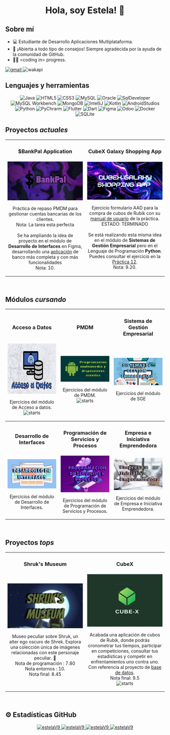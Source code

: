 <div align="center">
  <h1 align="center">Hola, soy Estela! 👋</h1>
</div>

## Sobre mí
- 💻 Estudiante de Desarrollo Aplicaciones Multiplataforma.
- 🤝 ¡Abierta a todo tipo de consejos! Siempre agradecida por la ayuda de la comunidad de GitHub.
- 👩‍💻 &lt;coding in&gt; progress.

<a href="mailto:esteladevega.dev@gmail.com" target="_blank">
  <img alt="gmail" src="https://img.shields.io/badge/Gmail-esteladevega.dev%40gmail.com-%233f8b47">
</a>

<img alt="wakapi" src="https://img.shields.io/endpoint?url=https://wakapi.dev/api/compat/shields/v1/blue9/interval:coding_activity&label=Coding%20activity&color=8A2BE2"/>

## Lenguajes y herramientas
<p align="center">
    <img src="https://img.icons8.com/?size=100&id=13679&format=png&color=000000" alt="Java" width="40" height="40"/>
    <img src="https://cdn-icons-png.flaticon.com/512/5968/5968267.png" alt="HTML5" width="40" height="40"/>
    <img src="https://cdn-icons-png.flaticon.com/512/5968/5968242.png" alt="CSS3" width="40" height="40"/>  
    <img src="https://static-00.iconduck.com/assets.00/mysql-original-wordmark-icon-512x266-a48lsirx.png" alt="MySQL" width="60" height="40"/>
    <img src="https://www.oracle.com/asset/web/favicons/favicon-32.png" alt="Oracle" width="40" height="40"/>
    <img src="https://www.logo.wine/a/logo/Oracle_SQL_Developer/Oracle_SQL_Developer-Logo.wine.svg" alt="SqlDeveloper" width="40" height="40"/>
    <img src="https://cdn.icon-icons.com/icons2/3053/PNG/512/mysql_workbench_macos_bigsur_icon_189924.png" alt="MySQL Workbench" width="40" height="40"/>
    <img src="https://cdn.icon-icons.com/icons2/2415/PNG/512/mongodb_original_wordmark_logo_icon_146425.png" alt="MongoDB" width="40" height="40"          />
    <img src="https://img.icons8.com/?size=256&id=F7REdHlg6KJX&format=png" alt="IntelliJ" width="40" height="40"/>
    <img src="https://cdn.worldvectorlogo.com/logos/kotlin-2.svg" alt="Kotlin" width="30" height="35"/>
    <img src="https://uxwing.com/wp-content/themes/uxwing/download/brands-and-social-media/android-studio-icon.png" alt="AndroidStudios" width="35" height="35"/>
    <img src="https://cdn-icons-png.flaticon.com/128/919/919852.png" alt="Python" width="35" height="35"/>
    <img src="https://upload.wikimedia.org/wikipedia/commons/thumb/1/1d/PyCharm_Icon.svg/2048px-PyCharm_Icon.svg.png" alt="PyChrarm" width="35" height="35"/>
    <img src="https://storage.googleapis.com/cms-storage-bucket/0dbfcc7a59cd1cf16282.png" alt="Flutter" width="30" height="35"/>
    <img src="https://upload.wikimedia.org/wikipedia/commons/7/7e/Dart-logo.png" alt="Dart" width="30" height="35"/>
    <img src="https://upload.wikimedia.org/wikipedia/commons/thumb/3/33/Figma-logo.svg/1667px-Figma-logo.svg.png" alt="Figma" width="25" height="35"/>
    <img src="https://upload.wikimedia.org/wikipedia/commons/a/a7/Odoo_Official_Logo.png" alt="Odoo" width="60" height="25"/>
    <img src="https://uxwing.com/wp-content/themes/uxwing/download/brands-and-social-media/docker-icon.png" alt="Docker" width="40" height="35"/>
    <img src="https://cdn.icon-icons.com/icons2/2699/PNG/512/sqlite_logo_icon_169724.png" alt="SQLite" width="35" height="35"/>
</p>

## Proyectos *actuales*
<table>
  <tr>
    <th width="50%">
      <h3 align="center">$BankPal Application</h3>
    </th>
    <th width="50%">
      <h3 align="center">CubeX Galaxy Shopping App</h3>
    </th>
  </tr>
  <tr>
    <td width="50%">
      <div align="center">
        <a href="https://github.com/estelaV9/PMDM/tree/master/introduccion" target="_blank">
          <img src="https://github.com/estelaV9/estelaV9/blob/main/Image/bankPal.png" width="400" alt="$BankPalApplication">
        </a>
        <p>Práctica de repaso PMDM para gestionar cuentas bancarias de los clientes. <br>
            Nota: La tarea esta perfecta <br><br>
            Se ha ampliando la idea de proyecto en el módulo de <b>Desarrollo de Interfaces</b> en Figma,
            desarrollando una <a href="https://www.figma.com/design/PizvLATau8znIQ6XHmyI3y/Untitled?node-id=0-1&t=88QiglBwpE1F3hZd-1">aplicación</a> de banco más completa y con más funcionalidades <br>
            Nota: 10.</p>
      </div> 
    </td>
    <td width="50%">
      <div align="center">
        <a href="https://github.com/estelaV9/AccesoADatos/tree/master/Tema1_AccesoBDRelacionales/EjercicioFormularioFX" target="_blank">
          <img src="https://github.com/estelaV9/estelaV9/blob/main/Image/cubeX_Galaxy.png" width="450" alt="CubeX_Galaxy">
        </a>
        <p>Ejercicio formulario AAD para la compra de cubos de Rubik con su <a href="https://github.com/estelaV9/AccesoADatos/blob/master/Tema1_AccesoBDRelacionales/EjercicioFormularioFX/PracticaFormulario.md">manual de usuario</a> de la práctica. <br> 
          ESTADO: TERMINADO <br><br>
          Se está realizando esta misma idea en el módulo de <b>Sistemas de Gestión Empresarial</b> pero en el Lenguaje de Programación <b>Python</b>. 
          Puedes consultar el ejercicio en la <a href="https://github.com/estelaV9/SistemasGestionEmpresarial/tree/master/Tema3_Python/Python_SGE/12proyecto_cubex">Práctica 12</a>. <br>
          Nota: 9.20.</p>
      </div> 
    </td>
 </tr>                                                           
</table>  
&nbsp;

## Módulos *cursando*
<table>
  <tr>
    <th width="33%">
      <h3 align="center">Acceso a Datos</h3>
    </th>
    <th width="33%">
      <h3 align="center">PMDM</h3>
    </th>
    <th width="33%">
      <h3 align="center">Sistema de Gestión Empresarial</h3>
    </th>
  </tr>
  <tr>
    <td width="33%">
      <div align="center">
        <a href="https://github.com/estelaV9/AccesoADatos" target="_blank">
          <img src="https://github.com/estelaV9/estelaV9/blob/main/Image/accesoDatos.png" height="158" width="300"  alt="AccesoADatos">
        </a>
        <p>Ejercicios del módulo de Acceso a datos. <br>
          <img alt="starts" src="https://shields.io/github/stars/estelaV9/AccesoADatos?style=social">        
        </p>
      </div> 
    </td>
    <td width="33%">
      <div align="center">
        <a href="https://github.com/estelaV9/PMDM" target="_blank">
          <img src="https://github.com/estelaV9/estelaV9/blob/main/Image/pdmd.png" width="300" alt="PDMD">
        </a>
        <p>Ejercicios del módulo de PMDM. <br>
          <img alt="starts" src="https://shields.io/github/stars/estelaV9/PMDM?style=social">
        </p>
      </div> 
    </td>
    <td width="33%">
      <div align="center">
        <a href="https://github.com/estelaV9/SistemasGestionEmpresarial" target="_blank">
          <img src="https://github.com/estelaV9/estelaV9/blob/main/Image/sge.png" width="300" alt="SGE">
        </a> <br>
        <p>Ejercicios del módulo de SGE</p>
      </div> 
    </td>
  </tr>
  <tr>
    <th width="33%">
      <h3 align="center">Desarrollo de Interfaces</h3>
    </th>
    <th width="33%">
      <h3 align="center">Programación de Servicios y Procesos</h3>
    </th>
    <th width="33%">
      <h3 align="center">Empresa e Iniciativa Emprendedora</h3>
    </th>
  </tr>
  <tr>
    <td width="33%">
      <div align="center">
          <a href="https://github.com/estelaV9/DesarrolloInterfaces">
            <img src="https://github.com/estelaV9/estelaV9/blob/main/Image/desarrolloInterfaces.png" width="300" alt="DesarrolloInterfaces">
          </a>
        <br>
        <p>Ejercicios del módulo de Desarrollo de Interfaces.</p>
      </div> 
    </td>
    <td width="33%">
      <div align="center">
        <a href="https://github.com/estelaV9/PSP" target="_blank">
          <img src="https://github.com/estelaV9/estelaV9/blob/main/Image/progServicioProcesos.png" width="300" alt="PSP">
        </a>
        <p>Ejercicios del módulo de Programación de Servicios y Procesos.</p>
      </div> 
    </td>
    <td width="33%">
      <div align="center">
        <a href="https://github.com/estelaV9/EIE" target="_blank">
          <img src="https://github.com/estelaV9/estelaV9/blob/main/Image/EIE.png" width="300" alt="EIE">
        </a>
        <p>Ejercicios del módulo de Empresa e Iniciativa Emprendedora.</p>
      </div> 
    </td>
  </tr>
</table>  
&nbsp;

## Proyectos *tops*
<table>
  <tr>
    <th width="50%">
      <h3 align="center">Shruk's Museum</h3>
    </th>
    <th width="50%">
      <h3 align="center">CubeX</h3>
    </th>
  </tr>
  <tr>
    <td>
      <div align="center">
        <a href="https://github.com/estelaV9/sepuede_final" target="_blank">
          <img src="https://github.com/estelaV9/estelaV9/blob/main/Image/Shruk's_Museum.png" width="400" alt="Shruk's Museum">
        </a>
        <p>Museo peculiar sobre Shruk, un alter ego oscuro de Shrek. Explora una colección única de imágenes relacionadas con este personaje peculiar. 🐸<br>Nota de programación : 7.80 <br> Nota entornos : 10. <br> Nota final: 8.45</p>
      </div>
    </td>
    <td 
      <div align="center">
        <a href="https://github.com/estelaV9/CubeX" target="_blank">
          <img src="https://github.com/estelaV9/estelaV9/blob/main/Image/CubeX.png" width="400" alt="CubeX">
        </a>
        <p>Acabada una aplicación de cubos de Rubik, donde podrás cronometrar tus tiempos, participar en competiciones, consultar tus estadísticas y competir en enfrentamientos uno contra uno.
        Con referencia al proyecto de <a href="https://github.com/estelaV9/CubexDatabase">base de datos</a>. <br>Nota final: 9.5 <br>
          <img alt="starts" src="https://shields.io/github/stars/estelaV9/CubeX?style=social">        
        </p>
      </div> 
    </td>
  </tr>                                                           
</table>  
&nbsp;


## ⚙️ Estadísticas GitHub 
<p align="center">
  <a href="https://github.com/estelaV9">
    <img height="150em" src="https://github-readme-stats-eight-theta.vercel.app/api?username=estelaV9&show_icons=true&theme=tokyonight&include_all_commits=true&count_private=true" alt="estelaV9"/>
    <img height="150em" src="https://github-readme-stats-eight-theta.vercel.app/api/top-langs/?username=estelaV9&layout=compact&langs_count=8&theme=tokyonight" alt="estelaV9"/>
    <img height="140em" src="https://streak-stats.demolab.com?user=estelaV9&theme=tokyonight" alt="estelaV9"/>  
    <img height="140em" src="https://github-readme-stats.vercel.app/api/wakatime?username=blue9&api_domain=wakapi.dev&bg_color=1A202C&title_color=2F855A&icon_color=2F855A&text_color=ffffff&custom_title=Wakapi%20Week%20Stats&layout=compact&v=2" alt="estelaV9"/>
  </a>
</p>
